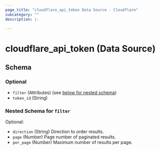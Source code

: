 ```yaml
---
page_title: "cloudflare_api_token Data Source - Cloudflare"
subcategory: ""
description: |-
  
---
```


# cloudflare_api_token (Data Source)




<!-- schema generated by tfplugindocs -->
## Schema

### Optional

- `filter` (Attributes) (see [below for nested schema](#nestedatt--filter))
- `token_id` (String)

<a id="nestedatt--filter"></a>
### Nested Schema for `filter`

Optional:

- `direction` (String) Direction to order results.
- `page` (Number) Page number of paginated results.
- `per_page` (Number) Maximum number of results per page.


